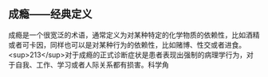 ## 成瘾——经典定义

成瘾是一个很宽泛的术语，通常定义为对某种特定的化学物质的依赖性，比如酒精或者可卡因，同样也可以是对某种行为的依赖性，比如赌博、性交或者进食。&lt;sup&gt;213&lt;/sup&gt;对于成瘾的正式诊断症状是患者表现出强制的病理学行为，对于自我、工作、学习或者人际关系都有损害。科学角